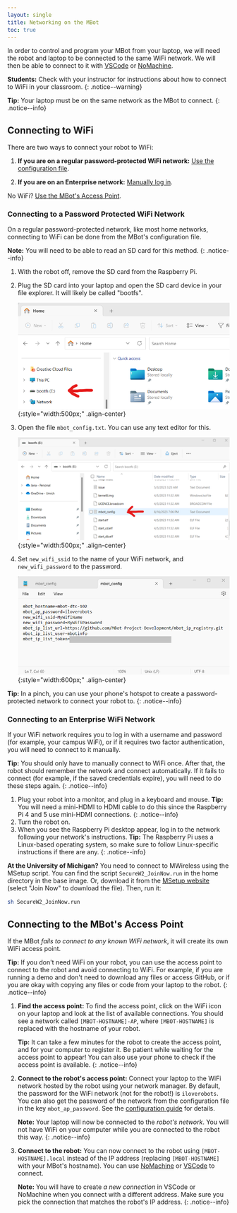 ```yaml
---
layout: single
title: Networking on the MBot
toc: true
---
```


In order to control and program your MBot from your laptop, we will need the robot and laptop to be connected to the same WiFi network. We will then be able to connect to it with [VSCode](/docs/tutorials/vscode) or [NoMachine](/docs/tutorials/no-machine).

**Students:** Check with your instructor for instructions about how to connect to WiFi in your classroom.
{: .notice--warning}

**Tip:** Your laptop must be on the same network as the MBot to connect.
{: .notice--info}

## Connecting to WiFi

There are two ways to connect your robot to WiFi:

1. **If you are on a regular password-protected WiFi network:** [Use the configuration file](#connecting-to-a-password-protected-wifi-network).

2. **If you are on an Enterprise network:** [Manually log in](#connecting-to-an-enterprise-wifi-network).

No WiFi? [Use the MBot's Access Point](#connecting-to-the-mbots-access-point).

### Connecting to a Password Protected WiFi Network

On a regular password-protected network, like most home networks, connecting to WiFi can be done from the MBot's configuration file.

**Note:** You will need to be able to read an SD card for this method.
{: .notice--info}

1. With the robot off, remove the SD card from the Raspberry Pi.
2. Plug the SD card into your laptop and open the SD card device in your file explorer. It will likely be called "bootfs".

    ![Open SD Card](/assets/images/setup/sd_device.png){:style="width:500px;" .align-center}

3. Open the file `mbot_config.txt`. You can use any text editor for this.

    ![Open mbot_config.txt](/assets/images/setup/mbot_config.png){:style="width:500px;" .align-center}

4. Set `new_wifi_ssid` to the name of your WiFi network, and `new_wifi_password` to the password.

    ![Edit mbot_config.txt](/assets/images/setup/mbot_config_contents.png){:style="width:600px;" .align-center}

**Tip:** In a pinch, you can use your phone's hotspot to create a password-protected network to connect your robot to.
{: .notice--info}

### Connecting to an Enterprise WiFi Network

If your WiFi network requires you to log in with a username and password (for example, your campus WiFi), or if it requires two factor authentication, you will need to connect to it manually.

**Tip:** You should only have to manually connect to WiFi once. After that, the robot should remember the network and connect automatically. If it fails to connect (for example, if the saved credentials expire), you will need to do these steps again.
{: .notice--info}

1. Plug your robot into a monitor, and plug in a keyboard and mouse.
    **Tip:** You will need a mini-HDMI to HDMI cable to do this since the Raspberry Pi 4 and 5 use mini-HDMI connections.
    {: .notice--info}
2. Turn the robot on.
3. When you see the Raspberry Pi desktop appear, log in to the network following your network's instructions.
    **Tip:** The Raspberry Pi uses a Linux-based operating system, so make sure to follow Linux-specific instructions if there are any.
    {: .notice--info}

**At the University of Michigan?** You need to connect to MWireless using the MSetup script. You can find the script `SecureW2_JoinNow.run` in the home directory in the base image. Or, download it from the [MSetup website](https://cloud.securew2.com/public/92472/UMich-WiFi/?device=Linux) (select "Join Now" to download the file). Then, run it:
```bash
sh SecureW2_JoinNow.run
```

## Connecting to the MBot's Access Point

If the MBot *fails to connect to any known WiFi network*, it will create its own WiFi access point.

**Tip:** If you don't need WiFi on your robot, you can use the access point to connect to the robot and avoid connecting to WiFi. For example, if you are running a demo and don't need to download any files or access GitHub, or if you are okay with copying any files or code from your laptop to the robot.
{: .notice--info}

1. **Find the access point:** To find the access point, click on the WiFi icon on your laptop and look at the list of available connections. You should see a network called `[MBOT-HOSTNAME]-AP`, where `[MBOT-HOSTNAME]` is replaced with the hostname of your robot.

    **Tip:** It can take a few minutes for the robot to create the access point, and for your computer to register it. Be patient while waiting for the access point to appear! You can also use your phone to check if the access point is available.
    {: .notice--info}

2. **Connect to the robot's access point:** Connect your laptop to the WiFi network hosted by the robot using your network manager. By default, the password for the WiFi network (not for the robot!) is `iloverobots`. You can also get the password of the network from the configuration file in the key `mbot_ap_password`. See the [configuration guide](https://mbot.robotics.umich.edu/docs/setup/02-configuration/) for details.

    **Note:** Your laptop will now be connected to the *robot's network*. You will not have WiFi on your computer while you are connected to the robot this way.
    {: .notice--info}

3. **Connect to the robot:** You can now connect to the robot using `[MBOT-HOSTNAME].local` instead of the IP address (replacing `[MBOT-HOSTNAME]` with your MBot's hostname). You can use [NoMachine](/docs/tutorials/no-machine) or [VSCode](/docs/tutorials/vscode) to connect.

    **Note:** You will have to create *a new connection* in VSCode or NoMachine when you connect with a different address. Make sure you pick the connection that matches the robot's IP address.
    {: .notice--info}
